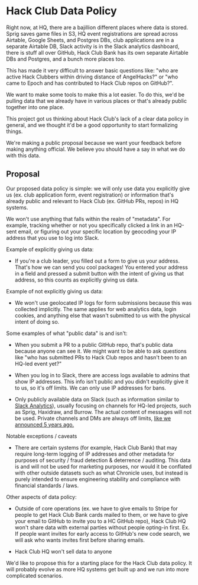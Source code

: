 Hack Club Data Policy
=====================

Right now, at HQ, there are a bajillion different places where data is stored. Sprig saves game files in S3, HQ event registrations are spread across Airtable, Google Sheets, and Postgres DBs, club applications are in a separate Airtable DB, Slack activity is in the Slack analytics dashboard, there is stuff all over GitHub, Hack Club Bank has its own separate Airtable DBs and Postgres, and a bunch more places too.

This has made it very difficult to answer basic questions like: "who are active Hack Clubbers within driving distance of AngelHacks?" or "who came to Epoch and has contributed to Hack Club repos on GitHub?".

We want to make some tools to make this a lot easier. To do this, we'd be pulling data that we already have in various places or that's already public together into one place.

This project got us thinking about Hack Club's lack of a clear data policy in general, and we thought it'd be a good opportunity to start formalizing things.

We're making a public proposal because we want your feedback before making anything official. We believe you should have a say in what we do with this data.

Proposal
--------

Our proposed data policy is simple: we will only use data you explicitly give us (ex. club application form, event registration) or information that's already public and relevant to Hack Club (ex. GitHub PRs, repos) in HQ systems.

We won't use anything that falls within the realm of "metadata". For example, tracking whether or not you specifically clicked a link in an HQ-sent email, or figuring out your specific location by geocoding your IP address that you use to log into Slack.

Example of explicitly giving us data:

-   If you're a club leader, you filled out a form to give us your address. That's how we can send you cool packages! You entered your address in a field and pressed a submit button with the intent of giving us that address, so this counts as explicitly giving us data.

Example of not explicitly giving us data:

-   We won't use geolocated IP logs for form submissions because this was collected implicitly. The same applies for web analytics data, login cookies, and anything else that wasn't submitted to us with the physical intent of doing so.

Some examples of what "public data" is and isn't:

-   When you submit a PR to a public GitHub repo, that's public data because anyone can see it. We might want to be able to ask questions like "who has submitted PRs to Hack Club repos and hasn't been to an HQ-led event yet?"

-   When you log in to Slack, there are access logs available to admins that show IP addresses. This info isn't public and you didn't explicitly give it to us, so it's off limits. We can only use IP addresses for bans.

-   Only publicly available data on Slack (such as information similar to [Slack Analytics](https://hackclub.slack.com/stats)), usually focusing on channels for HQ-led projects, such as Sprig, Haxidraw, and Burrow. The actual content of messages will not be used. Private channels and DMs are always off limits, [like we announced 5 years ago.](https://hackclub.slack.com/archives/C0266FRGT/p1521835388000021)

Notable exceptions / caveats

-   There are certain systems (for example, Hack Club Bank) that may require long-term logging of IP addresses and other metadata for purposes of security / fraud detection & deterrence / auditing.  This data is and will not be used for marketing purposes, nor would it be conflated with other outside datasets such as what Chronicle uses, but instead is purely intended to ensure engineering stability and compliance with financial standards / laws.

Other aspects of data policy:

-   Outside of core operations (ex. we have to give emails to Stripe for people to get Hack Club Bank cards mailed to them, or we have to give your email to GitHub to invite you to a HC GitHub repo), Hack Club HQ won't share data with external parties without people opting-in first. Ex. If people want invites for early access to GitHub's new code search, we will ask who wants invites first before sharing emails.

-   Hack Club HQ won't sell data to anyone

We'd like to propose this for a starting place for the Hack Club data policy. It will probably evolve as more HQ systems get built up and we run into more complicated scenarios.
